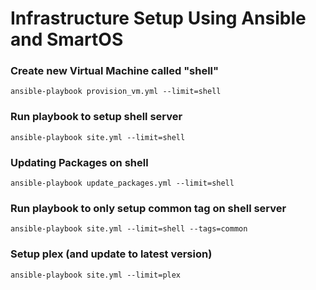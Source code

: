 # Infrastructure Setup Using Ansible and SmartOS

### Create new Virtual Machine called "shell"
```
ansible-playbook provision_vm.yml --limit=shell
```
### Run playbook to setup shell server
```
ansible-playbook site.yml --limit=shell
```

### Updating Packages on shell
```
ansible-playbook update_packages.yml --limit=shell
```

### Run playbook to only setup common tag on shell server
```
ansible-playbook site.yml --limit=shell --tags=common
```

### Setup plex (and update to latest version)
```
ansible-playbook site.yml --limit=plex
```
